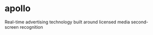 apollo
======

Real-time advertising technology built around licensed media second-screen recognition
